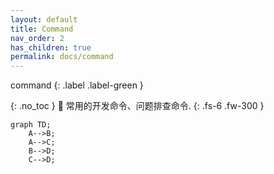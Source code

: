```yaml
---
layout: default
title: Command 
nav_order: 2
has_children: true
permalink: docs/command
---
```

command
{: .label .label-green }


{: .no_toc }
🫠 常用的开发命令、问题排查命令.
{: .fs-6 .fw-300 }


```mermaid
graph TD;
    A-->B;
    A-->C;
    B-->D;
    C-->D;
```